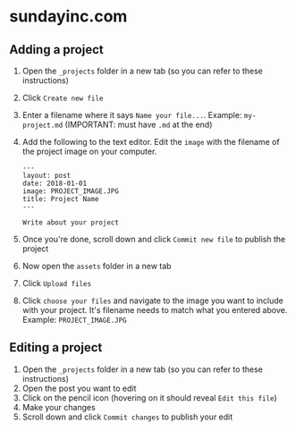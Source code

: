 # sundayinc.com

## Adding a project

1. Open the `_projects` folder in a new tab (so you can refer to these instructions)
2. Click `Create new file`
3. Enter a filename where it says `Name your file...`. Example: `my-project.md` (IMPORTANT: must have `.md` at the end)
4. Add the following to the text editor. Edit the `image` with the filename of the project image on your computer.
   
   ```
   ---
   layout: post
   date: 2018-01-01
   image: PROJECT_IMAGE.JPG
   title: Project Name
   ---
   
   Write about your project
   ```

5. Once you're done, scroll down and click `Commit new file` to publish the project
6. Now open the `assets` folder in a new tab
7. Click `Upload files`
8. Click `choose your files` and navigate to the image you want to include with your project. It's filename needs to match what you entered above. Example: `PROJECT_IMAGE.JPG`

## Editing a project

1. Open the `_projects` folder in a new tab (so you can refer to these instructions)
2. Open the post you want to edit
3. Click on the pencil icon (hovering on it should reveal `Edit this file`)
4. Make your changes
5. Scroll down and click `Commit changes` to publish your edit